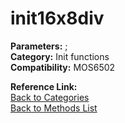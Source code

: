 # init16x8div

**Parameters:** ;  
**Category:** Init functions  
**Compatibility:** MOS6502  

**Reference Link:**  
[Back to Categories](../categories/init_functions.md)  
[Back to Methods List](../../SUMMARY.md)
